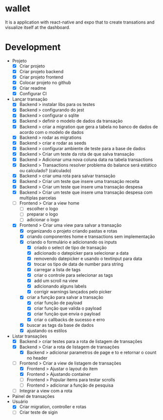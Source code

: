 # wallet

It is a application with react-native and expo that to create transations and visualize itself at the dashboard.

# Development

- Projeto
  - [x] Criar projeto
  - [x] Criar projeto backend
  - [x] Criar projeto frontend
  - [x] Colocar projeto no github
  - [x] Criar readme
  - [x] Configurar CI
- Lançar transação
  - [x] Backend > instalar libs para os testes
  - [x] Backend > configurando do jest
  - [x] Backend > configurar o sqlite
  - [x] Backend > definir o modelo de dados da transação
  - [x] Backend > criar a migration que gera a tabela no banco de dados de acordo com o modelo de dados
  - [x] Backend > rodar as migrations
  - [x] Backend > criar e rodar as seeds
  - [x] Backend > configurar ambiente de teste para a base de dados
  - [x] Backend > Criar um teste da rota de que salva transação
  - [x] Backend > Adicionar uma nova coluna data na tabela transactions
  - [x] Backend > Transactions resolver problema do balance será estático ou calculado? (calculado)
  - [x] Backend > criar uma rota para salvar transação
  - [x] Backend > Criar um teste que insere uma transação receita
  - [x] Backend > Criar um teste que insere uma transação despesa
  - [x] Backend > Criar um teste que insere uma transação despesa com multiplas parcelas
  - [ ] Frontend > Criar a view home
    - [ ] escolher o logo
    - [ ] preparar o logo
    - [ ] adicionar o logo
  - [x] Frontend > Criar uma view para salvar a transação
    - [x] organizando o projeto criando pastas e rotas
    - [x] criando componentes home e transactions sem implementação
    - [x] criando o formulário e adicionando os inputs
      - [x] criado o select de tipo de transação
      - [x] adicionado o datepicker para selecionar a data
      - [x] removendo datepicker e usando o textinput para data
      - [x] trocar os tipo de data de number para string
      - [x] carregar a lista de tags
      - [x] criar o controle para selecionar as tags
      - [x] add um scroll na view
      - [x] adicionando alguns labels
      - [x] corrigir warnings lançados pelo picker
    - [x] criar a função para salvar a transação
      - [x] criar função de payload
      - [x] criar função que valida o payload
      - [x] criar função que envia o payload
      - [x] criar o callbacks de sucesso e erro
    - [x] buscar as tags da base de dados
    - [x] ajustando os estilos
- Listar transações
  - [x] Backend > criar testes para a rota de listagem de transações
  - [x] Backend > Criar a rota de listagem de transações
    - [x] Backend > adicionar parametros de page e to e retornar o count no header
  - [ ] Frontend > Criar a view de listagem de transações
    - [x] Frontend > Ajustar o layout do item
    - [x] Frontend > Ajustando container
    - [ ] Frontend > Popular items para testar scrolls
    - [ ] Frontend > adicionar a função de pesquisa
  - [ ] Integrar a view com a rota
- Painel de transações
- Usuário
  - [x] Criar migration, controller e rotas
  - [ ] Criar teste de sigin
